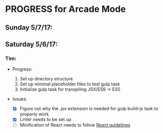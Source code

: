# PROGRESS for Arcade Mode

## Sunday 5/7/17: 

## Saturday 5/6/17:
### Tim:
  - Progress:
    1. Set up directory structure
    2. Set up minimal placeholder files to test gulp task
    3. Initialize gulp task for transpiling JSX/ES6 -> ES5

  - Issues:
    - [X] Figure out why the .jsx extension is needed for gulp build-js task to properly work
    - [X] Linter needs to be set up
    - [ ] Minification of React needs to follow [React guidelines](https://fb.me/react-minification)
